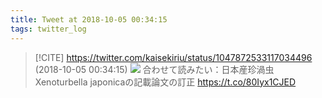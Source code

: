 ```yaml
---
title: Tweet at 2018-10-05 00:34:15
tags: twitter_log
---
```


> [!CITE] https://twitter.com/kaisekiriu/status/1047872533117034496 (2018-10-05 00:34:15)
> ![](https://twitter.com/kaisekiriu/status/1047872533117034496)
> 合わせて読みたい：日本産珍渦虫 Xenoturbella japonicaの記載論文の訂正
> https://t.co/80Iyx1CJED
